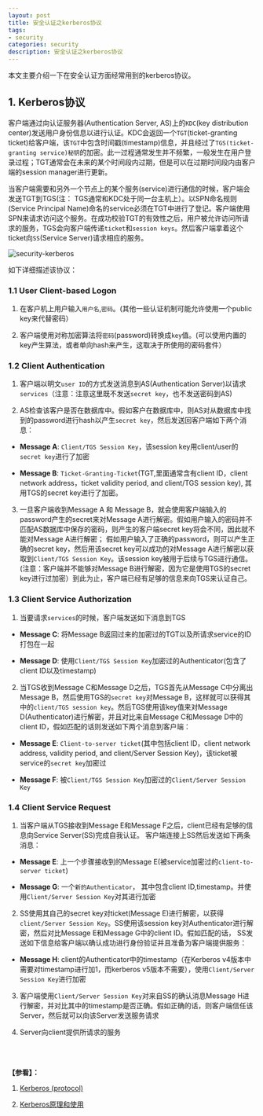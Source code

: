```yaml
---
layout: post
title: 安全认证之kerberos协议
tags:
- security
categories: security
description: 安全认证之kerberos协议
---
```



本文主要介绍一下在安全认证方面经常用到的kerberos协议。


<!-- more -->


## 1. Kerberos协议
客户端通过向认证服务器(Authentication Server, AS)上的```KDC```(key distribution center)发送用户身份信息以进行认证。KDC会返回一个```TGT```(ticket-granting ticket)给客户端，该```TGT```中包含时间戳(timestamp)信息，并且经过了```TGS(ticket-granting service)秘钥```的加密。此一过程通常发生并不频繁，一般发生在用户登录过程；TGT通常会在未来的某个时间段内过期，但是可以在过期时间段内由客户端的session manager进行更新。

当客户端需要和另外一个节点上的某个服务(service)进行通信的时候，客户端会发送TGT到TGS(注： TGS通常和KDC处于同一台主机上）。以SPN命名规则(Service Principal Name)命名的service必须在TGT中进行了登记。客户端使用SPN来请求访问这个服务。在成功校验TGT的有效性之后，用户被允许访问所请求的服务，TGS会向客户端传递```ticket```和```session keys```。然后客户端拿着这个ticket向```SS```(Service Server)请求相应的服务。

![security-kerberos](https://ivanzz1001.github.io/records/assets/img/security/security_kerberos.jpg)


如下详细描述该协议：

### 1.1 User Client-based Logon

1) 在客户机上用户输入```用户名```,```密码```。(其他一些认证机制可能允许使用一个public key来代替密码）


2) 客户端使用对称加密算法将```密码```(password)转换成```key```值。(可以使用内置的key产生算法，或者单向hash来产生，这取决于所使用的密码套件）



### 1.2 Client Authentication

1) 客户端以明文```user ID```的方式发送消息到AS(Authentication Server)以请求```services```（注意：注意这里既不发送```secret key```，也不发送密码到AS)



2) AS检查该客户是否在数据库中。假如客户在数据库中，则AS对从数据库中找到的password进行hash以产生```secret key```，然后发送回客户端如下两个消息：

* **Message A**: ```Client/TGS Session Key```，该session key用client/user的```secret key```进行了加密

* **Message B**: ```Ticket-Granting-Ticket```(TGT,里面通常含有client ID，client network address，ticket validity period, and client/TGS session key), 其用TGS的secret key进行了加密。



3) 一旦客户端收到Message A 和 Message B，就会使用客户端输入的password产生的secret来对Message A进行解密。假如用户输入的密码并不匹配AS数据库中保存的密码，则产生的客户端secret key将会不同，因此就不能对Message A进行解密； 假如用户输入了正确的password，则可以产生正确的secret key，然后用该secret key可以成功的对Message A进行解密以获取到```Client/TGS Session Key```。该session key被用于后续与TGS进行通信。(注意：客户端并不能够对Message B进行解密，因为它是使用TGS的secret key进行过加密）到此为止，客户端已经有足够的信息来向TGS来认证自己。



### 1.3 Client Service Authorization

1) 当要请求```services```的时候，客户端发送如下消息到TGS

* **Message C**: 将Message B返回过来的加密过的TGT以及所请求service的ID打包在一起

* **Message D**: 使用```Client/TGS Session Key```加密过的Authenticator(包含了client ID以及timestamp)



2) 当TGS收到Message C和Message D之后，TGS首先从Message C中分离出Message B，然后使用TGS的```secret key```对Message B，这样就可以获得其中的```client/TGS session key```。然后TGS使用该key值来对Message D(Authenticator)进行解密，并且对比来自Message C和Message D中的client ID，假如匹配的话则发送如下两个消息到客户端：

* **Message E**: ```Client-to-server ticket```(其中包括client ID，client network address, validity period, and client/Server Session Key)，该ticket被service的```secret key```加密过

* **Message F**: 被```Client/TGS Session Key```加密过的```Client/Server Session Key```



### 1.4 Client Service Request

1) 当客户端从TGS接收到Message E和Message F之后，client已经有足够的信息向Service Server(SS)完成自我认证。 客户端连接上SS然后发送如下两条消息：

* **Message E**: 上一个步骤接收到的Message E(被service加密过的```client-to-server ticket```)

* **Message G**: 一个```新的Authenticator```， 其中包含client ID,timestamp。并使用```Client/Server Session Key```对其进行加密



2) SS使用其自己的secret key对ticket(Message E)进行解密，以获得```client/Server Session Key```。SS使用该session key对Authenticator进行解密，然后对比Message E和Message G中的client ID。假如匹配的话， SS发送如下信息给客户端以确认成功进行身份验证并且准备为客户端提供服务：

* **Message H**: client的Authenticator中的timestamp（在Kerberos v4版本中需要对timestamp进行加1，而kerberos v5版本不需要），使用```Client/Server Session Key```进行加密


3) 客户端使用```Client/Server Session Key```对来自SS的确认消息Message H进行解密，并对比其中的timestamp是否正确。假如正确的话，则客户端信任该Server，然后就可以向该Server发送服务请求


4) Server向client提供所请求的服务


<br />
<br />

**【参看】：**

1. [Kerberos (protocol)](https://en.wikipedia.org/wiki/Kerberos_(protocol))

2. [Kerberos原理和使用](http://blog.csdn.net/kkdelta/article/details/46633557)


<br />
<br />
<br />


